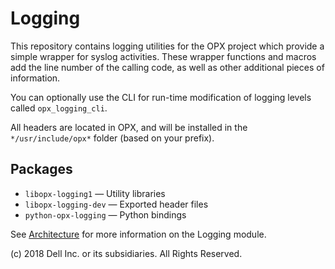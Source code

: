 # Logging

This repository contains logging utilities for the OPX project which provide a simple wrapper for syslog activities. These wrapper functions and macros add the line number of the calling code, as well as other additional pieces of information.

You can optionally use the CLI for run-time modification of logging levels called `opx_logging_cli`.

All headers are located in OPX, and will be installed in the `*/usr/include/opx*` folder (based on your prefix).

## Packages

- `libopx-logging1` — Utility libraries  
- `libopx-logging-dev` — Exported header files
- `python-opx-logging` — Python bindings

See [Architecture](https://github.com/open-switch/opx-docs/wiki/Architecture) for more information on the Logging module.

(c) 2018 Dell Inc. or its subsidiaries. All Rights Reserved.

